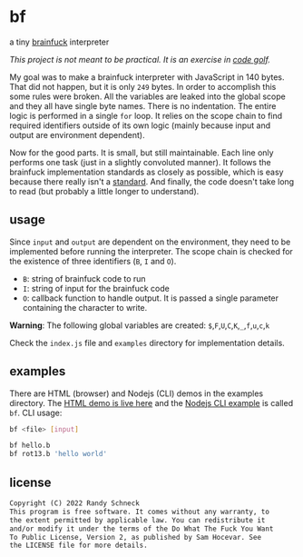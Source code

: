 # bf

a tiny [brainfuck] interpreter

_This project is not meant to be practical. It is an exercise in
[code golf]._

My goal was to make a brainfuck interpreter with JavaScript in 140
bytes. That did not happen, but it is only `249` bytes. In order
to accomplish this some rules were broken. All the variables are leaked
into the global scope and they all have single byte names. There is no
indentation. The entire logic is performed in a single `for` loop. It
relies on the scope chain to find required identifiers outside of its
own logic (mainly because input and output are environment dependent).

Now for the good parts. It is small, but still maintainable. Each line
only performs one task (just in a slightly convoluted manner). It
follows the brainfuck implementation standards as closely as possible,
which is easy because there really isn't a [standard]. And finally, the
code doesn't take long to read (but probably a little longer to
understand).

## usage

Since `input` and `output` are dependent on the environment, they need
to be implemented before running the interpreter. The scope chain is
checked for the existence of three identifiers (`B`, `I` and `O`).

- `B`: string of brainfuck code to run
- `I`: string of input for the brainfuck code
- `O`: callback function to handle output. It is passed a single
  parameter containing the character to write.

**Warning**: The following global variables are created:
`$`,`F`,`U`,`C`,`K`,`_`,`f`,`u`,`c`,`k`

Check the `index.js` file and `examples` directory for implementation
details.

## examples

There are HTML (browser) and Nodejs (CLI) demos in the examples
directory. The [HTML demo is live here][html] and the
[Nodejs CLI example][cli] is called `bf`. CLI usage:

```sh
bf <file> [input]

bf hello.b
bf rot13.b 'hello world'
```

## license

```txt
Copyright (C) 2022 Randy Schneck
This program is free software. It comes without any warranty, to
the extent permitted by applicable law. You can redistribute it
and/or modify it under the terms of the Do What The Fuck You Want
To Public License, Version 2, as published by Sam Hocevar. See
the LICENSE file for more details.
```

[brainfuck]: https://en.wikipedia.org/wiki/Brainfuck
[standard]: http://www.muppetlabs.com/~breadbox/bf/standards.html
[code golf]: https://en.wikipedia.org/wiki/Code_golf
[html]: https://rasch.srht.site/bf/demo/
[cli]: https://git.sr.ht/~rasch/bf/blob/main/examples/bf
